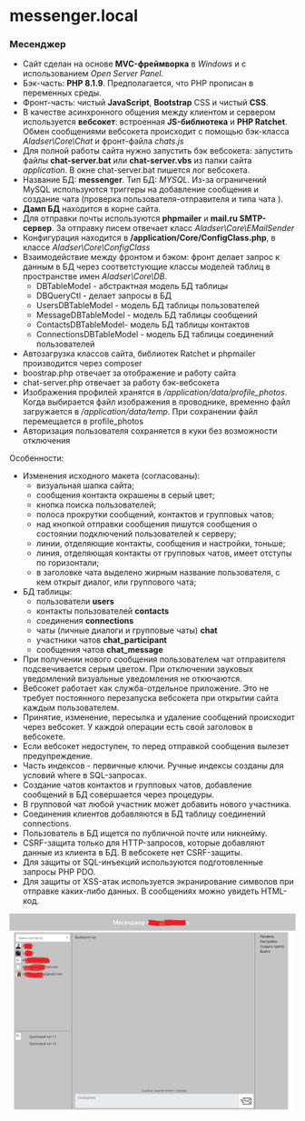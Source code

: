# messenger.local
### Месенджер

* Сайт сделан на основе **MVC-фреймворка** в *Windows* и с использованием *Open Server Panel*.
* Бэк-часть: **PHP 8.1.9**. Предполагается, что PHP прописан в переменных среды.
* Фронт-часть: чистый **JavaScript**, **Bootstrap** CSS и чистый **CSS**.
* В качестве асинхронного общения между клиентом и сервером используется **вебсокет**: встроенная **JS-библиотека** и **PHP Ratchet**.
Обмен сообщениями вебсокета происходит с помощью бэк-класса *Aladser\Core\Chat* и фронт-файла *chats.js*
* Для полной работы сайта нужно запустить бэк вебсокета: запустить файлы **chat-server.bat** или **chat-server.vbs** из папки сайта *application*.
В окне chat-server.bat пишется лог вебсокета.
* Название БД: **messenger**. Тип БД: *MYSQL*. Из-за ограничений MySQL используются триггеры на добавление сообщения и создание чата (проверка пользователя-отправителя и типа чата ). 
* **Дамп БД** находится в корне сайта.
* Для отправки почты используются **phpmailer** и **mail.ru SMTP-сервер**. За отправку писем отвечает класс *Aladser\Core\EMailSender*
* Конфигурация находится в **/application/Core/ConfigClass.php**, в классе *Aladser\Core\ConfigClass*
* Взаимодействие между фронтом и бэком: фронт делает запрос к данным в БД через соответстующие классы моделей таблиц в пространстве имен *Aladser\Core\DB*.
  + DBTableModel - абстрактная модель БД таблицы
  + DBQueryCtl - делает запросы в БД
  + UsersDBTableModel - модель БД таблицы пользователей
  + MessageDBTableModel - модель БД таблицы сообщений
  + ContactsDBTableModel- модель БД таблицы контактов
  + ConnectionsDBTableModel - модель БД таблицы соединений пользователей
* Автозагрузка классов сайта, библиотек Ratchet и phpmailer производится через composer
* boostrap.php отвечает за отображение и работу сайта
* chat-server.php отвечает за работу бэк-вебсокета
* Изображения профилей хранятся в */application/data/profile_photos*. Когда выбирается файл изображения в проводнике, временно файл загружается в */application/data/temp*. При сохранении
  файл перемещается в profile_photos
* Авторизация пользователя сохраняется в куки без возможности отключения

Особенности:
* Изменения исходного макета (согласованы):
  + визуальная шапка сайта;
  + сообщения контакта окрашены в серый цвет;
  + кнопка поиска пользователей;
  + полоса прокрутки сообщений, контактов и групповых чатов;
  + над кнопкой отправки сообщения пишутся сообщения о состоянии подключений пользователей к серверу;
  + линии, отделяющие контакты, сообщения и настройки, тоньше;
  + линия, отделяющая контакты от групповых чатов, имеет отступы по горизонтали;
  + в заголовке чата выделено жирным название пользователя, с кем открыт диалог, или группового чата;
* БД таблицы:
  + пользователи **users**
  + контакты пользователей **contacts**
  + соединения **connections**
  + чаты (личные диалоги и групповые чаты) **chat**
  + участники чатов **chat_participant**
  + сообщения чатов **chat_message**
* При получении нового сообщения пользователем чат отправителя подсвечивается серым цветом. При отключении звуковых уведомлений визуальные уведомления не откючаются.
* Вебсокет работает как служба-отдельное приложение. Это не требует постоянного перезапуска вебсокета при открытии сайта каждым пользователем.
* Принятие, изменение, пересылка и удаление сообщений происходит через вебсокет. У каждой операции есть свой заголовок в вебсокете.
* Если вебсокет недоступен, то перед отправкой сообщения вылезет предупреждение.
* Часть индексов - первичные ключи. Ручные индексы созданы для условий where в SQL-запросах.
* Создание чатов контактов и групповых чатов, добавление сообщений в БД совершается через процедуры.
* В групповой чат любой участник может добавить нового участника.
* Соединения клиентов добавляются в БД таблицу соединений connections.
* Пользователь в БД ищется по публичной почте или никнейму.
* CSRF-защита только для HTTP-запросов, которые добавляют данные из клиента в БД. В вебсокете нет CSRF-защиты.
* Для защиты от SQL-инъекций используются подготовленные запросы PHP PDO.
* Для защиты от XSS-атак используется экранирование символов при отправке каких-либо данных. В сообщениях можно увидеть HTML-код.


![Окно чатов](/application/images/demo.png)
